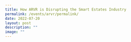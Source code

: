 ```yaml
---
title: How ARVR is Disrupting the Smart Estates Industry
permalink: /events/arvr/permalink/
date: 2022-07-20
layout: post
description: ""
image: ""
---
```

